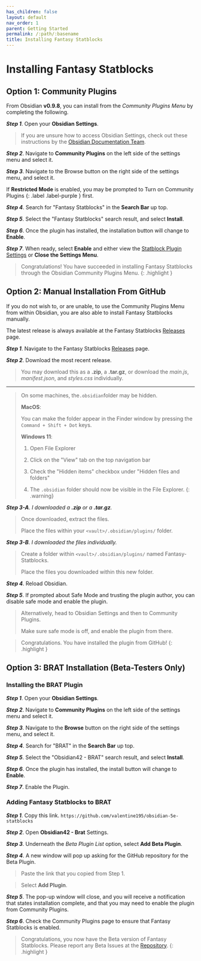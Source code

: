 ```yaml
---
has_children: false
layout: default
nav_order: 1
parent: Getting Started
permalink: /:path/:basename
title: Installing Fantasy Statblocks
---
```


# Installing Fantasy Statblocks

## Option 1: Community Plugins

From Obsidian **v0.9.8**, you can install from the *Community Plugins Menu* by completing the following.

***Step 1***. Open your **Obsidian Settings**.

> If you are unsure how to access Obsidian Settings, check out these instructions by
> the [Obsidian Documentation Team](https://help.obsidian.md/How+to/Change+settings).

***Step 2***. Navigate to **Community Plugins** on the left side of the settings menu and select it.

***Step 3***. Navigate to the Browse button on the right side of the settings menu, and select it.

If **Restricted Mode** is enabled, you may be prompted to Turn on Community Plugins {: .label .label-purple } first.

***Step 4***. Search for "Fantasy Statblocks" in the **Search Bar** up top.

***Step 5***. Select the "Fantasy Statblocks" search result, and select **Install**.

***Step 6***. Once the plugin has installed, the installation button will change to **Enable**.

***Step 7***. When ready, select **Enable** and either view
the [Statblock Plugin Settings](docs/01_Setting_Up_Fantasy_Statblocks/01-04-00-Statblock-Plugin-Settings.md) or **Close the Settings Menu**.

> Congratulations! You have succeeded in installing Fantasy Statblocks through the Obsidian Community Plugins Menu.
{: .highlight }

## Option 2: Manual Installation From GitHub

If you do not wish to, or are unable, to use the Community Plugins Menu from within Obsidian, you are also able to
install Fantasy Statblocks manually.

The latest release is always available at the Fantasy
Statblocks [Releases](https://github.com/valentine195/obsidian-5e-statblocks/releases) page.

***Step 1***. Navigate to the Fantasy
Statblocks [Releases](https://github.com/valentine195/obsidian-5e-statblocks/releases) page.

***Step 2***. Download the most recent release.

> You may download this as a **.zip**, a **.tar.gz**, or download the *main.js*, *manifest.json*, and *styles.css*
> individually.

***

> On some machines, the`.obsidian`folder may be hidden.
>
> **MacOS**:
>
> You can make the folder appear in the Finder window by pressing the `Command + Shift + Dot` keys.
>
> **Windows 11**:
>
> 1. Open File Explorer
>
> 2. Click on the "View" tab on the top navigation bar
>
> 3. Check the "Hidden items" checkbox under "Hidden files and folders"
>
> 4. The `.obsidian` folder should now be visible in the File Explorer.
     {: .warning}

***Step 3-A***. *I downloaded a **.zip** or a **.tar.gz**.*

> Once downloaded, extract the files.
>
> Place the files within your `<vault>/.obsidian/plugins/` folder.

***Step 3-B***. *I downloaded the files individually.*

> Create a folder within `<vault>/.obsidian/plugins/` named Fantasy-Statblocks.
>
> Place the files you downloaded within this new folder.

***Step 4***. Reload Obsidian.

***Step 5***. If prompted about Safe Mode and trusting the plugin author, you can disable safe mode and enable the
plugin.

> Alternatively, head to Obsidian Settings and then to Community Plugins.
>
> Make sure safe mode is off, and enable the plugin from there.

> Congratulations. You have installed the plugin from GitHub!
{: .highlight }

## Option 3: BRAT Installation (Beta-Testers Only)

### Installing the BRAT Plugin

***Step 1***. Open your **Obsidian Settings**.

***Step 2***. Navigate to **Community Plugins** on the left side of the settings menu and select it.

***Step 3***. Navigate to the **Browse** button on the right side of the settings menu, and select it.

***Step 4***. Search for "BRAT" in the **Search Bar** up top.

***Step 5***. Select the "Obsidian42 - BRAT" search result, and select **Install**.

***Step 6***. Once the plugin has installed, the install button will change to **Enable**.

***Step 7***. Enable the Plugin.

### Adding Fantasy Statblocks to BRAT

***Step 1***. Copy this link.  `https://github.com/valentine195/obsidian-5e-statblocks`

***Step 2***. Open **Obsidian42 - Brat** Settings.

***Step 3***. Underneath the *Beta Plugin List* option, select **Add Beta Plugin**.

***Step 4***. A new window will pop up asking for the GitHub repository for the Beta Plugin.

> Paste the link that you copied from Step 1.

> Select **Add Plugin**.

***Step 5***. The pop-up window will close, and you will receive a notification that states installation complete, and
that you may need to enable the plugin from Community Plugins.

***Step 6***. Check the Community Plugins page to ensure that Fantasy Statblocks is enabled.

> Congratulations, you now have the Beta version of Fantasy Statblocks. Please report any Beta Issues at the [Repository](https://github.com/valentine195/obsidian-5e-statblocks/issues/new).
{: .highlight }
